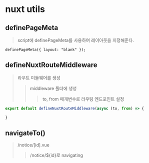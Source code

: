 # nuxt utils

## definePageMeta

> script에 definePageMeta를 사용하여 레이아웃을 지정해준다.

```
definePageMeta({ layout: "blank" });
```

## defineNuxtRouteMiddleware

> 라우트 미들웨어를 생성
>
> > middleware 폴더에 생성
> >
> > > to, from 매개변수로 라우팅 엔드포인트 설정

```ts
export default defineNuxtRouteMiddleware(async (to, from) => {

}
```

## navigateTo()

> /notice/[id].vue
>
> > /notice/${id}로 navigating
